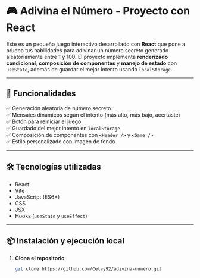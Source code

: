 # 🎮 Adivina el Número - Proyecto con React

Este es un pequeño juego interactivo desarrollado con **React** que pone a prueba tus habilidades para adivinar un número secreto generado aleatoriamente entre 1 y 100. El proyecto implementa **renderizado condicional**, **composición de componentes** y **manejo de estado** con `useState`, además de guardar el mejor intento usando `localStorage`.

---

## 🚀 Funcionalidades

✅ Generación aleatoria de número secreto   
✅ Mensajes dinámicos según el intento (más alto, más bajo, acertaste)   
✅ Botón para reiniciar el juego  
✅ Guardado del mejor intento en `localStorage`  
✅ Composición de componentes con `<Header />` y `<Game />`  
✅ Estilo personalizado con imagen de fondo

---

## 🛠️ Tecnologías utilizadas

- React
- Vite
- JavaScript (ES6+)
- CSS
- JSX
- Hooks (`useState` y `useEffect`)

---

## 📦 Instalación y ejecución local

1. **Clona el repositorio**:

   ```bash
   git clone https://github.com/Celvy92/adivina-numero.git
